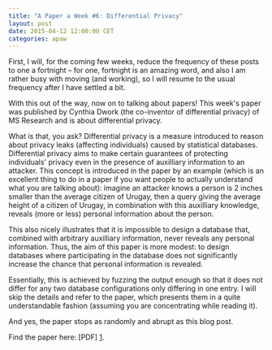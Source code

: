 ```yaml
---
title: "A Paper a Week #6: Differential Privacy"
layout: post
date: 2015-04-12 12:00:00 CET
categories: apaw
---
```

First, I will, for the coming few weeks, reduce the frequency of these posts to one a fortnight – for one, fortnight is an amazing word, and also I am rather busy with moving (and working), so I will resume to the usual frequency after I have settled a bit.

With this out of the way, now on to talking about papers! This week's paper was published by Cynthia Dwork (the co-inventor of differential privacy) of MS Research and is about differential privacy.

What is that, you ask? Differential privacy is a measure introduced to reason about privacy leaks (affecting individuals) caused by statistical databases. Differential privacy aims to make certain guarantees of protecting individuals' privacy even in the presence of auxilliary information to an attacker. This concept is introduced in the paper by an example (which is an excellent thing to do in a paper if you want people to actually understand what you are talking about): imagine an attacker knows a person is 2 inches smaller than the average citizen of Urugay, then a query giving the average height of a citizen of Urugay, in combination with this auxilliary knowledge, reveals (more or less) personal information about the person.

This also nicely illustrates that it is impossible to design a database that, combined with arbitrary auxilliary information, never reveals any personal information. Thus, the aim of this paper is more modest: to design databases where participating in the database does not significantly increase the chance that personal information is revealed. 

Essentially, this is achieved by fuzzing the output enough so that it does not differ for any two database configurations only differing in one entry. I will skip the details and refer to the paper, which presents them in a quite understandable fashion (assuming you are concentrating while reading it).

And yes, the paper stops as randomly and abrupt as this blog post.

Find the paper here: [PDF] [1].

[1]: http://www.msr-waypoint.com/pubs/64346/dwork.pdf "Paper"

